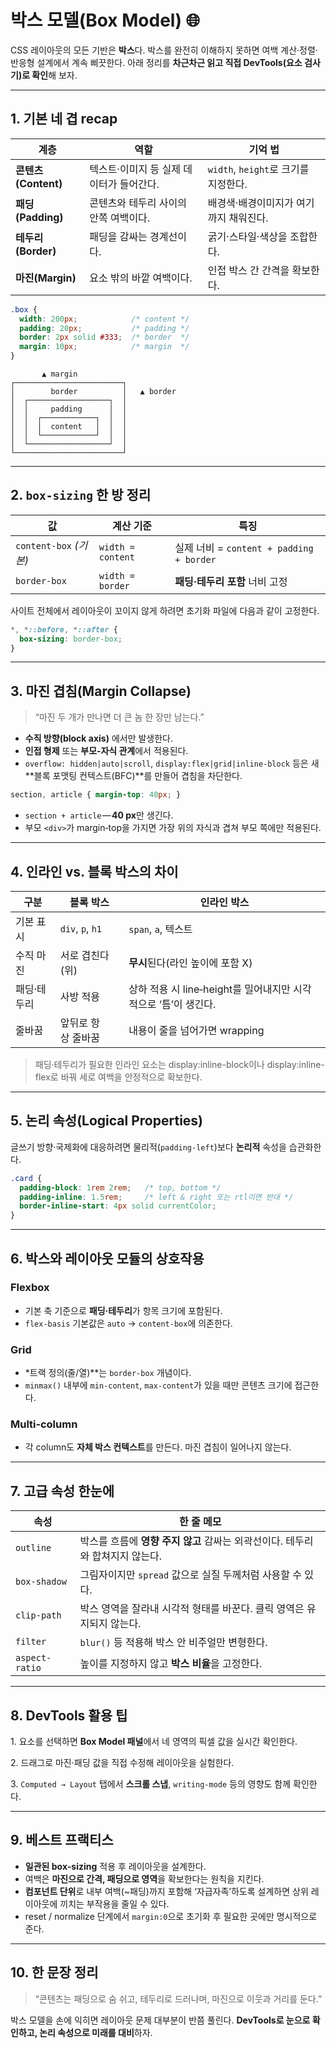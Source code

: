 # 박스 모델(Box Model) 🌐

CSS 레이아웃의 모든 기반은 **박스**다. 박스를 완전히 이해하지 못하면 여백 계산·정렬·반응형 설계에서 계속 삐끗한다. 아래 정리를 **차근차근 읽고 직접 DevTools(요소 검사기)로 확인**해 보자.

---

## 1. 기본 네 겹 recap

| 계층 | 역할 | 기억 법 |
| --- | --- | --- |
| **콘텐츠(Content)** | 텍스트·이미지 등 실제 데이터가 들어간다. | `width`, `height`로 크기를 지정한다. |
| **패딩(Padding)** | 콘텐츠와 테두리 사이의 안쪽 여백이다. | 배경색·배경이미지가 여기까지 채워진다. |
| **테두리(Border)** | 패딩을 감싸는 경계선이다. | 굵기·스타일·색상을 조합한다. |
| **마진(Margin)** | 요소 밖의 바깥 여백이다. | 인접 박스 간 간격을 확보한다. |

```css
.box {
  width: 200px;            /* content */
  padding: 20px;           /* padding */
  border: 2px solid #333;  /* border  */
  margin: 10px;            /* margin  */
}

```

```
       ▲ margin
┌────────────────────────┐
│        border          │   ▲ border
│  ┌──────────────────┐  │
│  │     padding      │  │
│  │  ┌────────────┐  │  │
│  │  │  content   │  │  │
│  │  └────────────┘  │  │
│  └──────────────────┘  │
└────────────────────────┘

```

---

## 2. `box-sizing` 한 방 정리

| 값 | 계산 기준 | 특징 |
| --- | --- | --- |
| `content-box` *(기본)* | `width = content` | 실제 너비 = `content + padding + border` |
| `border-box` | `width = border` | **패딩·테두리 포함** 너비 고정 |

사이트 전체에서 레이아웃이 꼬이지 않게 하려면 초기화 파일에 다음과 같이 고정한다.

```css
*, *::before, *::after {
  box-sizing: border-box;
}

```

---

## 3. 마진 겹침(Margin Collapse)

> “마진 두 개가 만나면 더 큰 놈 한 장만 남는다.”
> 
- **수직 방향(block axis)** 에서만 발생한다.
- **인접 형제** 또는 **부모‑자식 관계**에서 적용된다.
- `overflow: hidden|auto|scroll`, `display:flex|grid|inline-block` 등은 새 **블록 포맷팅 컨텍스트(BFC)**를 만들어 겹침을 차단한다.

```css
section, article { margin-top: 40px; }

```

- `section + article` — **40 px**만 생긴다.
- 부모 `<div>`가 margin‑top을 가지면 가장 위의 자식과 겹쳐 부모 쪽에만 적용된다.

---

## 4. 인라인 vs. 블록 박스의 차이

| 구분 | 블록 박스 | 인라인 박스 |
| --- | --- | --- |
| 기본 표시 | `div`, `p`, `h1` | `span`, `a`, 텍스트 |
| 수직 마진 | 서로 겹친다(위) | **무시**된다(라인 높이에 포함 X) |
| 패딩·테두리 | 사방 적용 | 상하 적용 시 line‑height를 밀어내지만 시각적으로 ‘틈’이 생긴다. |
| 줄바꿈 | 앞뒤로 항상 줄바꿈 | 내용이 줄을 넘어가면 wrapping |

> 패딩·테두리가 필요한 인라인 요소는 display:inline-block이나 display:inline-flex로 바꿔 세로 여백을 안정적으로 확보한다.
> 

---

## 5. 논리 속성(Logical Properties)

글쓰기 방향·국제화에 대응하려면 물리적(`padding-left`)보다 **논리적** 속성을 습관화한다.

```css
.card {
  padding-block: 1rem 2rem;   /* top, bottom */
  padding-inline: 1.5rem;     /* left & right 또는 rtl이면 반대 */
  border-inline-start: 4px solid currentColor;
}

```

---

## 6. 박스와 레이아웃 모듈의 상호작용

### Flexbox

- 기본 축 기준으로 **패딩·테두리**가 항목 크기에 포함된다.
- `flex-basis` 기본값은 `auto` → `content‑box`에 의존한다.

### Grid

- *트랙 정의(줄/열)**는 `border-box` 개념이다.
- `minmax()` 내부에 `min-content`, `max-content`가 있을 때만 콘텐츠 크기에 접근한다.

### Multi‑column

- 각 column도 **자체 박스 컨텍스트**를 만든다. 마진 겹침이 일어나지 않는다.

---

## 7. 고급 속성 한눈에

| 속성 | 한 줄 메모 |
| --- | --- |
| `outline` | 박스를 흐름에 **영향 주지 않고** 감싸는 외곽선이다. 테두리와 합쳐지지 않는다. |
| `box-shadow` | 그림자이지만 `spread` 값으로 실질 두께처럼 사용할 수 있다. |
| `clip-path` | 박스 영역을 잘라내 시각적 형태를 바꾼다. 클릭 영역은 유지되지 않는다. |
| `filter` | `blur()` 등 적용해 박스 안 비주얼만 변형한다. |
| `aspect-ratio` | 높이를 지정하지 않고 **박스 비율**을 고정한다. |

---

## 8. DevTools 활용 팁

1. 요소를 선택하면 **Box Model 패널**에서 네 영역의 픽셀 값을 실시간 확인한다.

2. 드래그로 마진·패딩 값을 직접 수정해 레이아웃을 실험한다.

3. `Computed → Layout` 탭에서 **스크롤 스냅**, `writing‑mode` 등의 영향도 함께 확인한다.

---

## 9. 베스트 프랙티스

- **일관된 box‑sizing** 적용 후 레이아웃을 설계한다.
- 여백은 **마진으로 간격, 패딩으로 영역**을 확보한다는 원칙을 지킨다.
- **컴포넌트 단위**로 내부 여백(~패딩)까지 포함해 ‘자급자족’하도록 설계하면 상위 레이아웃에 끼치는 부작용을 줄일 수 있다.
- reset / normalize 단계에서 `margin:0`으로 초기화 후 필요한 곳에만 명시적으로 준다.

---

## 10. 한 문장 정리

> “콘텐츠는 패딩으로 숨 쉬고, 테두리로 드러나며, 마진으로 이웃과 거리를 둔다.”
> 

박스 모델을 손에 익히면 레이아웃 문제 대부분이 반쯤 풀린다. **DevTools로 눈으로 확인하고, 논리 속성으로 미래를 대비**하자.